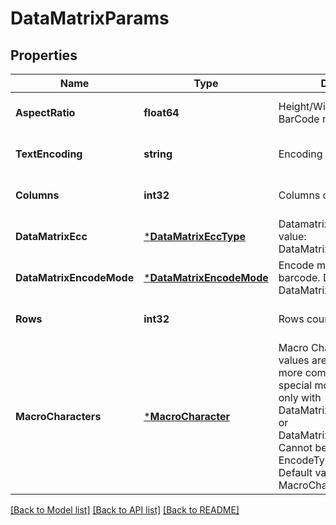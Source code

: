 # DataMatrixParams

## Properties

Name | Type | Description | Notes
------------ | ------------- | ------------- | -------------
**AspectRatio** | **float64** | Height/Width ratio of 2D BarCode module | [optional] [default to null]
**TextEncoding** | **string** | Encoding of codetext. | [optional] [default to null]
**Columns** | **int32** | Columns count. | [optional] [default to null]
**DataMatrixEcc** | [***DataMatrixEccType**](DataMatrixEccType.md) | Datamatrix ECC type. Default value: DataMatrixEccType.Ecc200. | [optional] [default to null]
**DataMatrixEncodeMode** | [***DataMatrixEncodeMode**](DataMatrixEncodeMode.md) | Encode mode of Datamatrix barcode. Default value: DataMatrixEncodeMode.Auto. | [optional] [default to null]
**Rows** | **int32** | Rows count. | [optional] [default to null]
**MacroCharacters** | [***MacroCharacter**](MacroCharacter.md) | Macro Characters 05 and 06 values are used to obtain more compact encoding in special modes. Can be used only with DataMatrixEccType.Ecc200 or DataMatrixEccType.EccAuto. Cannot be used with EncodeTypes.GS1DataMatrix Default value: MacroCharacters.None. | [optional] [default to null]

[[Back to Model list]](../README.md#documentation-for-models) [[Back to API list]](../README.md#documentation-for-api-endpoints) [[Back to README]](../README.md)
